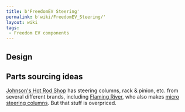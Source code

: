 ```yaml
---
title: b'FreedomEV Steering'
permalink: b'wiki/FreedomEV_Steering/'
layout: wiki
tags:
 - Freedom EV components
---
```


Design
------

Parts sourcing ideas
--------------------

[Johnson's Hot Rod Shop](http://johnsonshotrodshop.com/) has steering
columns, rack & pinion, etc. from several different brands, including
[Flaming River](http://www.flaming-river.com/price-list.htm), who also
makes [micro steering columns](http://www.flamingriver.com/micro.htm).
But that stuff is overpriced.
